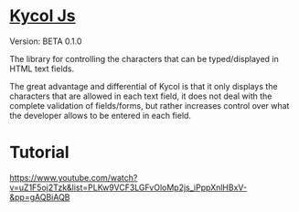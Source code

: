 # [Kycol Js](https://kycol.kavenah.com/) 
Version: BETA 0.1.0

The library for controlling the characters that can be typed/displayed in HTML text fields.

The great advantage and differential of Kycol is that it only displays the characters
that are allowed in each text field, it does not deal with the complete validation of fields/forms,
but rather increases control over what the developer allows to be entered in each field.

# Tutorial 
https://www.youtube.com/watch?v=uZ1F5oj2Tzk&list=PLKw9VCF3LGFvOloMp2js_iPppXnlHBxV-&pp=gAQBiAQB
